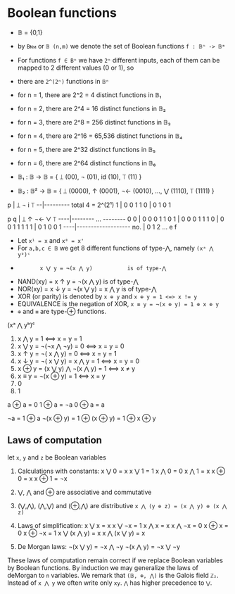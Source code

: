 # Boolean functions

* 𝔹 = {0,1}
* by `Bɴᴍ` or `𝔹 (n,m)` we denote the set of Boolean functions `f : 𝔹ⁿ -> 𝔹ᵐ`
* For functions `f ∈ Bⁿ` we have `2ⁿ` different inputs, each of them can be mapped to 2 different values (0 or 1), so
* there are `2^(2ⁿ)` functions in `𝔹ⁿ`
* for n = 1, there are 2^2  =      4 distinct functions in 𝔹₁
* for n = 2, there are 2^4  =     16 distinct functions in 𝔹₂
* for n = 3, there are 2^8  =    256 distinct functions in 𝔹₃
* for n = 4, there are 2^16 = 65,536 distinct functions in 𝔹₄
* for n = 5, there are 2^32          distinct functions in 𝔹₅
* for n = 6, there are 2^64          distinct functions in 𝔹₆

* 𝔹₁ : 𝔹  -> 𝔹 = { ⟘ (00), ¬ (01), id (10), ⟙ (11) }
* 𝔹₂ : 𝔹² -> 𝔹 = { ⟘ (0000), ↑ (0001), ¬<- (0010), …, ⋁ (1110), ⟙ (1111) }

p | ⟘ ¬ i ⟙
--|--------- total 4 = 2^(2¹)
1 | 0 0 1 1
0 | 0 1 0 1

p q | ⟘ ↑ ¬←       ⋁ ⟙
----|-------- … --------
0 0 | 0 0  0       1  1
0 1 | 0 0  0       1  1
1 0 | 0 0  1       1  1
1 1 | 0 1  0       0  1
----|-------------------
no. | 0 1  2   …   e  f

* Let `x¹ = x` and `x⁰ = x'`
* For `a,b,c ∈ 𝔹` we get 8 different functions of type-⋀, namely `(xᵃ ⋀ yᵇ)ᶜ`
*            x ⋁ y = ¬(x ⋀ y)           is of type-⋀
* NAND(xy) = x ↑ y = ¬(x ⋀ y)           is of type-⋀
* NOR(xy)  = x ↓ y = ¬(x ⋁ y) = x ⋀ y   is of type-⋀
* XOR (or parity) is denoted by `x ⊕ y` and `x ⊕ y = 1 <=> x != y`
* EQUIVALENCE is the negation of XOR, `x ≡ y = ¬(x ⊕ y) = 1 ⊕ x ⊕ y`
* `⊕` and `≡` are type-⊕ functions.


(xᵃ ⋀ yᵇ)ᶜ
1. x ⋀ y                        = 1 ⟺ x = y = 1
2. x ⋁ y = ¬(¬x ⋀ ¬y)           = 0 ⟺ x = y = 0
3. x ↑ y = ¬( x ⋀  y)           = 0 ⟺ x = y = 1
4. x ↓ y = ¬( x ⋁  y)  = x ⋀ y  = 1 ⟺ x = y = 0
5. x ⊕ y = (x ⋁ y) ⋀ ¬(x ⋀ y)   = 1 ⟺ x ≠ y
6. x ≡ y = ¬(x ⊕ y)            = 1 ⟺ x = y
7. 0
8. 1

a ⊕ a =  0
1 ⊕ a = ¬a
0 ⊕ a =  a

¬a = 1 ⊕ a
¬(x ⊕ y) = 1 ⊕ (x ⊕ y) = 1 ⊕ x ⊕ y

## Laws of computation

let `x`, `y` and `z` be Boolean variables

1. Calculations with constants:
  x ⋁ 0 = x
  x ⋁ 1 = 1
  x ⋀ 0 = 0
  x ⋀ 1 = x
  x ⊕ 0 = x
  x ⊕ 1 = ¬x

2. ⋁, ⋀ and ⊕ are associative and commutative

3. (⋁,⋀), (⋀,⋁) and (⊕,⋀) are distributive
  `x ⋀ (y ⊕ z) = (x ⋀ y) ⊕ (x ⋀ z)`

4. Laws of simplification:
  x ⋁ x = x
  x ⋁ ¬x = 1
  x ⋀ x = x
  x ⋀ ¬x = 0
  x ⊕ x = 0
  x ⊕ ¬x = 1
  x ⋁ (x ⋀ y) = x
  x ⋀ (x ⋁ y) = x

5. De Morgan laws:
  ¬(x ⋁ y) = ¬x ⋀ ¬y
  ¬(x ⋀ y) = ¬x ⋁ ¬y


These laws of computation remain correct if we replace Boolean variables by Boolean functions. By induction we may generalize the laws of deMorgan to `n` variables. We remark that `(𝔹, ⊕, ⋀)` is the Galois field `ℤ₂`. Instead of `x ⋀ y` we often write only `xy`. `⋀` has higher precedence to `⋁`.
